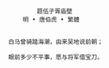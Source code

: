                                题伍子胥庙壁
                           明 • 唐伯虎 • 繁體
			   
			   
                       白马曾骑踏海潮，由来吴地说前朝；

                       眼前多少不平事，愿与将军借宝刀。

